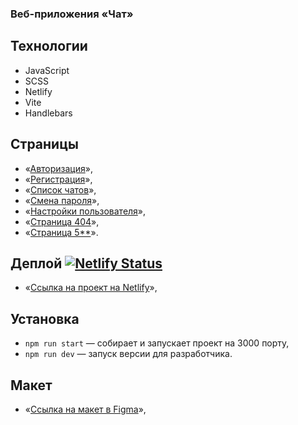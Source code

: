 ### Bеб-приложения «Чат»

## Технологии
- JavaScript
- SCSS
- Netlify
- Vite 
- Handlebars

## Страницы
- «[Авторизация]()»,
- «[Регистрация]()»,
- «[Список чатов]()»,
- «[Смена пароля]()»,
- «[Настройки пользователя]()»,
- «[Страница 404]()»,
- «[Страница 5**]()».

## Деплой [![Netlify Status](https://api.netlify.com/api/v1/badges/ae2ce035-dcaf-44bf-a2ec-3c5c9837e790/deploy-status)](https://app.netlify.com/sites/glistening-seahorse-b8a9d2/deploys)
- «[Cсылка на проект на Netlify](#)»,
  
## Установка
- `npm run start` — собирает и запускает проект на 3000 порту,
- `npm run dev` — запуск версии для разработчика.
  
## Макет
- «[Cсылка на макет в Figma]([https://github.com/facebook/react](https://www.figma.com/design/kuwerWMZV5aHJGvW9WCiQP/Chat_external_link-(Copy)?node-id=0-1&t=37nRVz7GwxVH4U9x-1))»,
